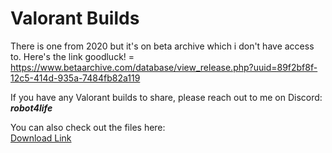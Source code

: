 # Valorant Builds


There is one from 2020 but it's on beta archive which i don't have access to. Here's the link goodluck! = https://www.betaarchive.com/database/view_release.php?uuid=89f2bf8f-12c5-414d-935a-7484fb82a119

If you have any Valorant builds to share, please reach out to me on Discord: **_robot4life_**

You can also check out the files here:  
[Download Link](https://gofile.io/d/wTjIYS)
